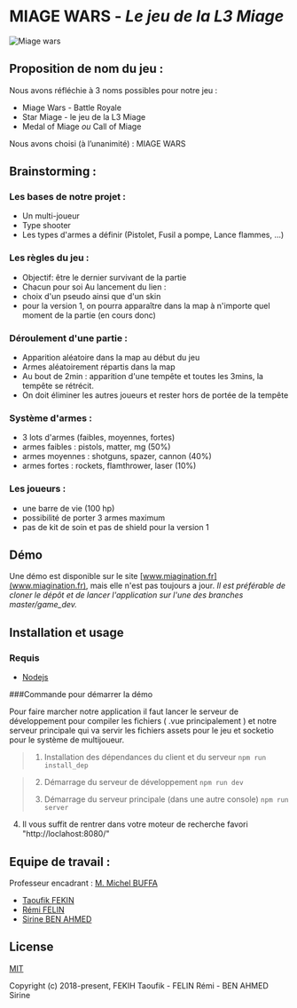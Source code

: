 

# MIAGE WARS - *Le jeu de la L3 Miage*
![Miage wars](https://image.ibb.co/kUWZkL/Logo.png)
## Proposition de nom du jeu :

Nous avons réfléchie à 3 noms possibles pour notre jeu :

- Miage Wars - Battle Royale
- Star Miage - le jeu de la L3 Miage
- Medal of Miage  *ou*  Call of Miage

Nous avons choisi (à l’unanimité) : MIAGE WARS
## Brainstorming :

### Les bases de notre projet :
- Un multi-joueur
- Type shooter
- Les types d'armes a définir (Pistolet, Fusil a pompe, Lance flammes, ...)

### Les règles du jeu :
- Objectif: être le dernier survivant de la partie
- Chacun pour soi
Au lancement du lien :
- choix d'un pseudo ainsi que d'un skin
- pour la version 1, on pourra apparaître dans la map à n'importe quel moment de la partie (en cours donc)

### Déroulement d'une partie :
- Apparition aléatoire dans la map au début du jeu
- Armes aléatoirement répartis dans la map
- Au bout de 2min : apparition d'une tempête et toutes les 3mins, la tempête se rétrécit.
- On doit éliminer les autres joueurs et rester hors de portée de la tempête

### Système d'armes :
- 3 lots d'armes (faibles, moyennes, fortes)
- armes faibles : pistols, matter, mg (50%)
- armes moyennes : shotguns, spazer, cannon (40%)
- armes fortes : rockets, flamthrower, laser (10%)

### Les joueurs :
- une barre de vie (100 hp)
- possibilité de porter 3 armes maximum
- pas de kit de soin et pas de shield pour la version 1

## Démo

Une démo est disponible sur le site [www.miagination.fr](www.miagination.fr), mais elle n'est pas toujours a jour.
*Il est préférable de cloner le dépôt et de lancer l'application sur l'une des branches master/game_dev.*

## Installation et usage

### Requis

 - [Nodejs](https://nodejs.org/en/)

###Commande pour démarrer la démo 

Pour faire marcher notre application il faut lancer le serveur de développement pour compiler les fichiers ( .vue principalement ) et notre serveur principale qui va servir les fichiers assets pour le jeu et socketio pour le système de multijoueur.



> 1) Installation des dépendances du client et du serveur
> `npm run install_dep`
    

> 2) Démarrage du serveur de développement
>  `npm run dev`
> 
> 
> 3) Démarrage du serveur principale (dans une autre console)
> `npm run server` 

  4) Il vous suffit de rentrer dans votre moteur de recherche favori "http://loclahost:8080/"

## Equipe de travail :
Professeur encadrant : [M. Michel BUFFA](https://github.com/micbuffa)
- [Taoufik FEKIN](https://github.com/FekihTaoufik)
- [Rémi FELIN](https://github.com/RemiFELIN)
- [Sirine BEN AHMED](https://github.com/Sirine-BenAhmed)

## License

[MIT](http://opensource.org/licenses/MIT)

Copyright (c) 2018-present, FEKIH Taoufik - FELIN Rémi - BEN AHMED Sirine
